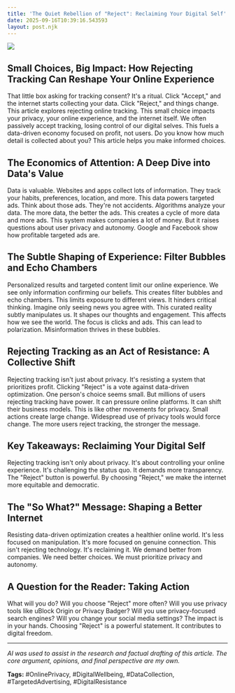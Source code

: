 ```yaml
---
title: 'The Quiet Rebellion of "Reject": Reclaiming Your Digital Self'
date: 2025-09-16T10:39:16.543593
layout: post.njk
---
```


![](/images/the-quiet-rebellion-of-reject-reclaiming-your-digital-self_img.png)

## Small Choices, Big Impact: How Rejecting Tracking Can Reshape Your Online Experience

That little box asking for tracking consent? It's a ritual.  Click "Accept," and the internet starts collecting your data.  Click "Reject," and things change. This article explores rejecting online tracking. This small choice impacts your privacy, your online experience, and the internet itself. We often passively accept tracking, losing control of our digital selves. This fuels a data-driven economy focused on profit, not users.  Do you know how much detail is collected about you?  This article helps you make informed choices.


## The Economics of Attention: A Deep Dive into Data's Value

Data is valuable. Websites and apps collect lots of information. They track your habits, preferences, location, and more.  This data powers targeted ads.  Think about those ads. They're not accidents. Algorithms analyze your data.  The more data, the better the ads. This creates a cycle of more data and more ads.  This system makes companies a lot of money. But it raises questions about user privacy and autonomy.  Google and Facebook show how profitable targeted ads are.


## The Subtle Shaping of Experience: Filter Bubbles and Echo Chambers

Personalized results and targeted content limit our online experience. We see only information confirming our beliefs. This creates filter bubbles and echo chambers.  This limits exposure to different views. It hinders critical thinking. Imagine only seeing news you agree with. This curated reality subtly manipulates us. It shapes our thoughts and engagement. This affects how we see the world. The focus is clicks and ads. This can lead to polarization. Misinformation thrives in these bubbles.


## Rejecting Tracking as an Act of Resistance: A Collective Shift

Rejecting tracking isn't just about privacy. It's resisting a system that prioritizes profit.  Clicking "Reject" is a vote against data-driven optimization. One person's choice seems small. But millions of users rejecting tracking have power. It can pressure online platforms. It can shift their business models. This is like other movements for privacy.  Small actions create large change.  Widespread use of privacy tools would force change.  The more users reject tracking, the stronger the message.


## Key Takeaways: Reclaiming Your Digital Self

Rejecting tracking isn't only about privacy. It's about controlling your online experience. It's challenging the status quo.  It demands more transparency. The "Reject" button is powerful.  By choosing "Reject," we make the internet more equitable and democratic.


## The "So What?" Message: Shaping a Better Internet

Resisting data-driven optimization creates a healthier online world. It's less focused on manipulation. It's more focused on genuine connection. This isn't rejecting technology. It's reclaiming it. We demand better from companies. We need better choices. We must prioritize privacy and autonomy.


## A Question for the Reader: Taking Action

What will you do? Will you choose "Reject" more often?  Will you use privacy tools like uBlock Origin or Privacy Badger? Will you use privacy-focused search engines? Will you change your social media settings? The impact is in your hands. Choosing "Reject" is a powerful statement. It contributes to digital freedom.


---

*AI was used to assist in the research and factual drafting of this article. The core argument, opinions, and final perspective are my own.*

**Tags:** #OnlinePrivacy, #DigitalWellbeing, #DataCollection, #TargetedAdvertising, #DigitalResistance